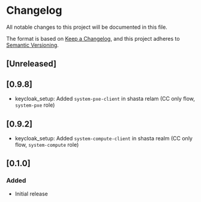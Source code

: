 # Changelog
All notable changes to this project will be documented in this file.

The format is based on [Keep a Changelog](https://keepachangelog.com/en/1.0.0/),
and this project adheres to [Semantic Versioning](https://semver.org/spec/v2.0.0.html).

## [Unreleased]

## [0.9.8]
- keycloak_setup: Added `system-pxe-client` in shasta relam (CC only flow, `system-pxe` role)

## [0.9.2]
- keycloak_setup: Added `system-compute-client` in shasta realm (CC only flow, `system-compute` role)

## [0.1.0]
### Added
- Initial release
